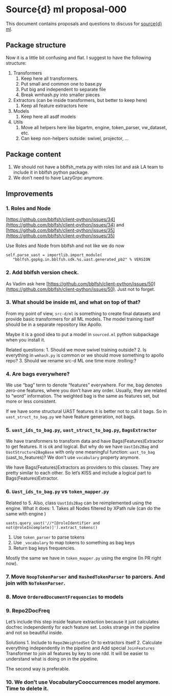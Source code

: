 # Source{d} ml proposal-000

This document contains proposals and questions to discuss for [source{d} ml](https://github.com/src-d/ml).

## Package structure

Now it is a little bit confusing and flat. I suggest to have the following structure:

1. Transformers
   1. Keep here all transformers.
   2. Put small and common one to base.py
   3. Put big and independent to separate file
   4. Break wmhash.py into smaller pieces 
2. Extractors \(can be inside transformers, but better to keep here\)
   1. Keep all feature extractors here
3. Models
   1. Keep here all asdf models
4. Utils
   1. Move all helpers here like bigartm, engine, token\_parser, vw\_dataset, etc. 
   2. Can keep non-helpers outside: swivel, projector, …

## Package content

1. We should not have a bblfsh\_meta.py with roles list and ask LA team to include it in bblfsh python package. 
2. We don’t need to have LazyGrpc anymore.

## Improvements

### 1. Roles and Node

[https://github.com/bblfsh/client-python/issues/34](https://github.com/bblfsh/client-python/issues/34) and [https://github.com/bblfsh/client-python/issues/35](https://github.com/bblfsh/client-python/issues/35)

Use Roles and Node from bblfsh and not like we do now

```text
self.parse_uast = importlib.import_module(
   "bblfsh.gopkg.in.bblfsh.sdk.%s.uast.generated_pb2" % VERSION
```

### 2. Add bblfsh version check.

As Vadim ask here [https://github.com/bblfsh/client-python/issues/50](https://github.com/bblfsh/client-python/issues/50). Just not to forget.

### 3. What should be inside ml, and what on top of that?

From my point of view, `src-d/ml` is something to create final datasets and provide basic transformers for all ML models. The model training itself should be in a separate repository like Apollo.

Maybe it is a good idea to put a model in `sourced.ml` python subpackage when you install it.

Related questions: 1. Should we move swivel training outside? 2. Is everything in `wmhash.py` is common or we should move something to apollo repo? 3. Should we rename src-d ML one time more :trolling:?

### 4. Are bags everywhere?

We use “bag” term to denote “features” everywhere. For me, bag denotes zero-one features, where you don’t have any order. Usually, they are related to “word” information. The weighted bag is the same as features set, but more or less consistent.

If we have some structural UAST features it is better not to call it bags. So in `uast_struct_to_bag.py` we have feature generation, not bags.

### 5. `uast_ids_to_bag.py`, `uast_struct_to_bag.py`, `BagsExtractor`

We have transformers to transform data and have Bags\(Features\)Extractor to get features. It is ok and logical. But why do we have `UastIds2Bag` and `UastStructure2BagBase` with only one meaningful function: `uast_to_bag` \(uast\_to\_features\)? We don't use `vocabulary` property anymore.

We have Bags\(Features\)Extractors as providers to this classes. They are pretty similar to each other. So let’s KISS and include a logical part to Bags\(Features\)Extractor.

### 6. `Uast_ids_to_bag.py` vs `token_mapper.py`

Related to 5. Also, class `UastIds2Bag` can be reimplemented using the engine. What it does: 1. Takes all Nodes filtered by XPath rule \(can do the same with engine \)

```text
uasts.query_uast('//*[@roleIdentifier and not(@roleIncomplete)]').extract_tokens()
```

1. Use `token_parser` to parse tokens
2. Use `_vocabulary` to map tokens to something as bag keys
3. Return bag keys frequencies.

Mostly the same we have in `token_mapper.py` using the engine \(In PR right now\).

### 7. Move `NoopTokenParser` and `HashedTokenParser` to parcers. And join with `NoTokenParser`.

### 8. Move `OrderedDocumentFrequencies` to models

### 9. Repo2DocFreq

Let’s include this step inside feature extraction because it just calculates docfrec independently for each feature set. Looks strange in the pipeline and not so beautiful inside.

Solutions 1. Include to `Repo2WeightedSet` Or to extractors itself 2. Calculate everything independently in the pipeline and Add special `JoinFeatures` Transformer to join all features by key to one rdd. It will be easier to understand what is doing on in the pipeline.

The second way is preferable.

### 10. We don’t use VocabularyCooccurrences model anymore. Time to delete it.

